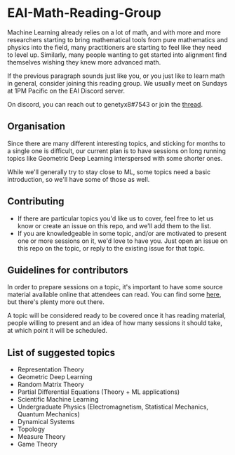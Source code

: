 # EAI-Math-Reading-Group

Machine Learning already relies on a lot of math, and with more and more researchers starting to bring mathematical tools from pure mathematics and physics into the field, many practitioners are starting to feel like they need to level up. Similarly, many people wanting to get started into alignment find themselves wishing they knew more advanced math.

If the previous paragraph sounds just like you, or you just like to learn math in general, consider joining this reading group. We usually meet on Sundays at 1PM Pacific on the EAI Discord server.

On discord, you can reach out to genetyx8#7543 or join the [thread](https://discord.com/channels/729741769192767510/1089231591785639946).

## Organisation
Since there are many different interesting topics, and sticking for months to a single one is difficult, our current plan is to have sessions on long running topics like Geometric Deep Learning interspersed with some shorter ones.

While we'll generally try to stay close to ML, some topics need a basic introduction, so we'll have some of those as well.

## Contributing
- If there are particular topics you'd like us to cover, feel free to let us know or create an issue on this repo, and we'll add them to the list.
- If you are knowledgeable in some topic, and/or are motivated to present one or more sessions on it, we'd love to have you. Just open an issue on this repo on the topic, or reply to the existing issue for that topic.

## Guidelines for contributors
In order to prepare sessions on a topic, it's important to have some source material available online that attendees can read. You can find some [here](https://github.com/rossant/awesome-math), but there's plenty more out there.

A topic will be considered ready to be covered once it has reading material, people willing to present and an idea of how many sessions it should take, at which point it will be scheduled.

## List of suggested topics
- Representation Theory
- Geometric Deep Learning
- Random Matrix Theory
- Partial Differential Equations (Theory + ML applications)
- Scientific Machine Learning
- Undergraduate Physics (Electromagnetism, Statistical Mechanics, Quantum Mechanics)
- Dynamical Systems
- Topology
- Measure Theory
- Game Theory